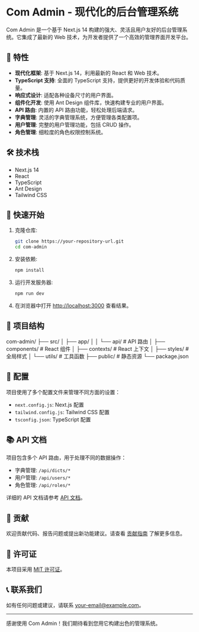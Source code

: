 


# Com Admin - 现代化的后台管理系统

Com Admin 是一个基于 Next.js 14 构建的强大、灵活且用户友好的后台管理系统。它集成了最新的 Web 技术，为开发者提供了一个高效的管理界面开发平台。

## 🚀 特性

- **现代化框架**: 基于 Next.js 14，利用最新的 React 和 Web 技术。
- **TypeScript 支持**: 全面的 TypeScript 支持，提供更好的开发体验和代码质量。
- **响应式设计**: 适配各种设备尺寸的用户界面。
- **组件化开发**: 使用 Ant Design 组件库，快速构建专业的用户界面。
- **API 路由**: 内置的 API 路由功能，轻松处理后端请求。
- **字典管理**: 灵活的字典管理系统，方便管理各类配置项。
- **用户管理**: 完整的用户管理功能，包括 CRUD 操作。
- **角色管理**: 细粒度的角色权限控制系统。

## 🛠 技术栈

- Next.js 14
- React
- TypeScript
- Ant Design
- Tailwind CSS

## 🚦 快速开始

1. 克隆仓库:
   ```bash
   git clone https://your-repository-url.git
   cd com-admin
   ```

2. 安装依赖:
   ```bash
   npm install
   ```

3. 运行开发服务器:
   ```bash
   npm run dev
   ```

4. 在浏览器中打开 [http://localhost:3000](http://localhost:3000) 查看结果。

## 📁 项目结构
com-admin/
├── src/
│ ├── app/
│ │ └── api/ # API 路由
│ ├── components/ # React 组件
│ ├── contexts/ # React 上下文
│ ├── styles/ # 全局样式
│ └── utils/ # 工具函数
├── public/ # 静态资源
└── package.json

## 🔧 配置

项目使用了多个配置文件来管理不同方面的设置：

- `next.config.js`: Next.js 配置
- `tailwind.config.js`: Tailwind CSS 配置
- `tsconfig.json`: TypeScript 配置

## 📚 API 文档

项目包含多个 API 路由，用于处理不同的数据操作：

- 字典管理: `/api/dicts/*`
- 用户管理: `/api/users/*`
- 角色管理: `/api/roles/*`

详细的 API 文档请参考 [API 文档](link-to-your-api-docs)。

## 🤝 贡献

欢迎贡献代码、报告问题或提出新功能建议。请查看 [贡献指南](link-to-your-contributing-guide) 了解更多信息。

## 📄 许可证

本项目采用 [MIT 许可证](link-to-your-license-file)。

## 📞 联系我们

如有任何问题或建议，请联系 [your-email@example.com](mailto:your-email@example.com)。

---

感谢使用 Com Admin！我们期待看到您用它构建出色的管理系统。
